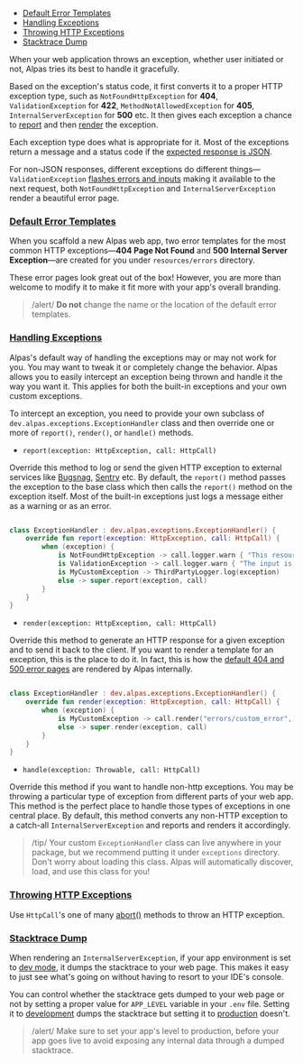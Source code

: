 - [Default Error Templates](#default-error-templates)
- [Handling Exceptions](#handling-exceptions)
- [Throwing HTTP Exceptions](#throwing-http-exceptions)
- [Stacktrace Dump](#stacktrace-dump)

When your web application throws an exception, whether user initiated or not,
Alpas tries its best to handle it gracefully.

Based on the exception's status code, it first converts it to a proper HTTP exception type, such as 
`NotFoundHttpException` for **404**, `ValidationException` for **422**, `MethodNotAllowedException`
for **405**, `InternalServerException` for **500** etc. It then gives each exception a chance
to [report](#report) and then [render](#render) the exception.

Each exception type does what is appropriate for it. Most of the exceptions return a message and a status code if the
[expected response is JSON](/docs/http-request#expects-json).

For non-JSON responses, different exceptions do different things—`ValidationException`
[flashes errors and inputs](/docs/validation#errors-management) making it available
to the next request, both `NotFoundHttpException` and `InternalServerException`
render a beautiful error page.
 
 <a name="default-error-templates"></a>
 ### [Default Error Templates](#default-error-templates)
 
When you scaffold a new Alpas web app, two error templates for the most common HTTP exceptions—**404 Page Not Found**
and **500 Internal Server Exception**—are created for you under `resources/errors` directory.

These error pages look great out of the box! However, you are more than welcome to
modify it to make it fit more with your app's overall branding.

> /alert/ <span>**Do not** change the name or the location of the default error templates.</span>

<a name="handling-exceptions"></a> 
### [Handling Exceptions](#handling-exceptions)

Alpas's default way of handling the exceptions may or may not work for you. You may want to tweak it or completely
change the behavior. Alpas allows you to easily intercept an exception being thrown and handle it the way you
want it. This applies for both the built-in exceptions and your own custom exceptions.

To intercept an exception, you need to provide your own subclass of `dev.alpas.exceptions.ExceptionHandler`
class and then override one or more of `report()`, `render()`, or `handle()` methods.

<div class="sublist">

<a name="report"></a> 
- `report(exception: HttpException, call: HttpCall)`

Override this method to log or send the given HTTP exception to external services like [Bugsnag](https://bugsnag.com),
[Sentry](https://sentry.io) etc. By default, the `report()` method passes the exception to the base class which
then calls the `report()` method on the exception itself. Most of the built-in exceptions just logs a message
either as a warning or as an error.

<span class="line-numbers" data-start="5" data-file="exceptions/ExceptionHandler.kt">

```kotlin

class ExceptionHandler : dev.alpas.exceptions.ExceptionHandler() {
    override fun report(exception: HttpException, call: HttpCall) {
        when (exception) {
            is NotFoundHttpException -> call.logger.warn { "This resource is missing!" }
            is ValidationException -> call.logger.warn { "The input is invalid!" }
            is MyCustomException -> ThirdPartyLogger.log(exception)
            else -> super.report(exception, call)
        }
    }
}

```

</span>

<a name="render"></a> 
- `render(exception: HttpException, call: HttpCall)`

Override this method to generate an HTTP response for a given exception and to send it back to the client.
If you want to render a template for an exception, this is the place to do it. In fact, this is how
the [default 404 and 500 error pages](#default-error-templates) are rendered by Alpas internally.

<span class="line-numbers" data-start="5" data-file="exceptions/ExceptionHandler.kt">

```kotlin

class ExceptionHandler : dev.alpas.exceptions.ExceptionHandler() {
    override fun render(exception: HttpException, call: HttpCall) {
        when (exception) {
            is MyCustomException -> call.render("errors/custom_error", 418)
            else -> super.render(exception, call)
        }
    }
}

```

</span>

- `handle(exception: Throwable, call: HttpCall)`

Override this method if you want to handle non-http exceptions. You may be throwing a particular type of
exception from different parts of your web app. This method is the perfect place to handle those types
of exceptions in one central place. By default, this method converts any non-HTTP exception to a
catch-all `InternalServerException` and reports and renders it accordingly.

</div>

>/tip/ <span> Your custom `ExceptionHandler` class can live anywhere in your package, but we
>recommend putting it under `exceptions` directory. Don't worry about loading this class.
>Alpas will automatically discover, load, and use this class for you!</span>

<a name="throwing-http-exceptions"></a>
### [Throwing HTTP Exceptions](#throwing-http-exceptions)

Use `HttpCall`'s one of many [abort()](/docs/http-response#abort) methods to throw an HTTP exception.

<a name="stacktrace-dump"></a>
### [Stacktrace Dump](#stacktrace-dump)

When rendering an `InternalServerException`, if your app environment is set to [dev mode](/docs/configuration#dev),
it dumps the stacktrace to your web page. This makes it easy to just see what's going on without having to
resort to your IDE's console.

You can control whether the stacktrace gets dumped to your web page or not by setting a proper value for
`APP_LEVEL` variable in your `.env` file. Setting it to [development](/docs/configuration#dev) dumps
the stacktrace but setting it to [production](/docs/configuration#production) doesn't.

>/alert/ <span>Make sure to set your app's level to production, before your app goes live to avoid
>exposing any internal data through a dumped stacktrace.</span>

